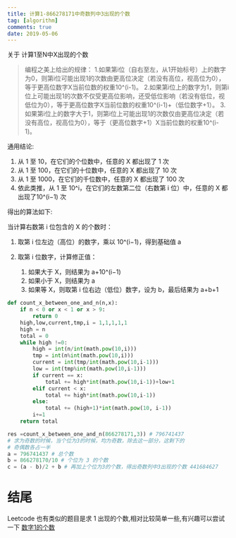 ```yaml
---
title: 计算1-866278171中奇数列中3出现的个数
tag: [algorithm]
comments: true
date: 2019-05-06
---
```



关于 计算1至N中X出现的个数
> 编程之美上给出的规律：
1.如果第i位（自右至左，从1开始标号）上的数字为0，则第i位可能出现1的次数由更高位决定（若没有高位，视高位为0），等于更高位数字X当前位数的权重10^(i-1)。
2.如果第i位上的数字为1，则第i位上可能出现1的次数不仅受更高位影响，还受低位影响（若没有低位，视低位为0），等于更高位数字X当前位数的权重10^(i-1)+（低位数字+1）。
3.如果第i位上的数字大于1，则第i位上可能出现1的次数仅由更高位决定（若没有高位，视高位为0），等于（更高位数字+1）X当前位数的权重10^(i-1)。

通用结论:
1. 从 1 至 10，在它们的个位数中，任意的 X 都出现了 1 次
2. 从 1 至 100，在它们的十位数中，任意的 X 都出现了 10 次
3. 从 1 至 1000，在它们的千位数中，任意的 X 都出现了 100 次
4. 依此类推，从 1 至 10^i，在它们的左数第二位（右数第 i 位）中，任意的 X 都出现了10^(i−1) 次

得出的算法如下:

当计算右数第 i 位包含的 X 的个数时：

1.  取第 i 位左边（高位）的数字，乘以 10^(i−1)，得到基础值 a

2. 取第 i 位数字，计算修正值：
    1. 如果大于 X，则结果为 a+10^(i−1)
    2. 如果小于 X，则结果为 a
    3. 如果等 X，则取第 i 位右边（低位）数字，设为 b，最后结果为 a+b+1

```python
def count_x_between_one_and_n(n,x):
    if n < 0 or x < 1 or x > 9:
        return 0
    high,low,current,tmp,i = 1,1,1,1,1
    high = n
    total = 0
    while high !=0:
        high = int(n/int(math.pow(10,i)))
        tmp = int(n%int(math.pow(10,i)))
        current = int(tmp/int(math.pow(10,i-1)))
        low = int(tmp%int(math.pow(10,i-1)))
        if current == x:
            total += high*int(math.pow(10,i-1))+low+1
        elif current < x:
            total += high*int(math.pow(10,i-1))
        else:
            total += (high+1)*int(math.pow(10, i-1))
        i+=1
    return total

res =count_x_between_one_and_n(866278171,3)) # 796741437
# 求为奇数的时候，当个位为3的时候，均为奇数，除去这一部分，这剩下的
# 奇偶数各占一半
a = 796741437 # 总个数
b = 866278170/10 # 个位为 3 的个数
c = (a - b)/2 + b # 再加上个位为3的个数，得出奇数列中3出现的个数 441684627
```

# 结尾

Leetcode 也有类似的题目是求 1 出现的个数,相对比较简单一些,有兴趣可以尝试一下 [数字1的个数](https://leetcode-cn.com/problems/number-of-digit-one/)
